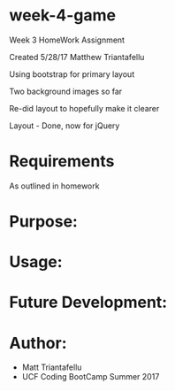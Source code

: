 # week-4-game
Week 3 HomeWork Assignment

Created 5/28/17 Matthew Triantafellu

Using bootstrap for primary layout

Two background images so far

Re-did layout to hopefully make it clearer

Layout - Done, now for jQuery

# Requirements
As outlined in homework

# Purpose:

# Usage:
            
# Future Development:

# Author:
- Matt Triantafellu
- UCF Coding BootCamp Summer 2017
